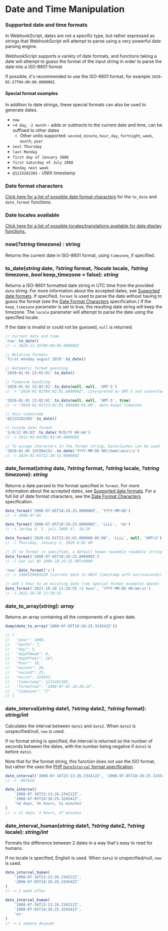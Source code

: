 # Date and Time Manipulation

### Supported date and time formats

In WebhookScript, dates are not a specific type, but rather expressed as strings that WebhookScript will attempt to parse using a very powerful date parsing engine.

WebhookScript supports a variety of date formats, and functions taking a date will attempt to guess the format of the input string in order to parse the date into a ISO-8601 format

If possible, it's recommended to use the ISO-8601 format, for example `2020-05-27T04:00:00.000000Z`.

#### Special format examples

In addition to date strings, these special formats can also be used to generate dates.

* `now`
* `+4 day`, `-2 month` - adds or subtracts to the current date and time, can be suffixed to other dates
  * Other units supported: `second`, `minute`, `hour`, `day`, `fortnight`, `week`, `month`, `year`
* `next Thursday`
* `last Monday`
* `first day of January 2008`
* `first Saturday of July 2008`
* `Monday next week`
* `@1215282385` - UNIX timestamp

### Date format characters

[Click here for a list of possible date format characters](/webhookscript/date-format.html) for the `to_date` and `date_format` functions.

### Date locales available

[Click here for a list of possible locales/translations available for date display functions.](/webhookscript/date-locales.html)

### now(***?string*** timezone) : string

Returns the current date in ISO-8601 format, using `timezone`, if specified.

### to_date(***string*** date, ***?string*** format, ***?locale*** locale, ***?string*** timezone, ***bool*** keep_timezone = false): ***string***

Returns a ISO-8601 formatted date string in UTC time from the provided `date` string. For more information about the accepted dates, see [Supported date formats](#supported-date-formats). If specified, `format` is used to parse the date without having to guess the format (see the [Date Format Characters](/webhookscript/date-format.html) specification.) If the `keep_timezone` parameter is set to true, the resulting date string will keep the timezone. The `locale` parameter will attempt to parse the date using the specified locale.

If the date is invalid or could not be guessed, `null` is returned.

```javascript
// Current date and time
'now'.to_date()
// -> 2020-11-25T00:00:00.000000Z

// Relative formats
'first monday august 2019'.to_date()

// Automatic format guessing
'2020-01-01 23:02:01'.to_date()

// Timezone handling
'2020-01-01 23:02:01'.to_date(null, null, 'GMT-5')
// -> "2020-01-02T04:02:01.000000Z", interpreted as GMT-5 and converted to UTC

'2020-01-01 23:02:01'.to_date(null, null, 'GMT-5', true)
// -> "2020-01-01T23:02:01.000000-05:00", date keeps timezone

// Unix timestamp
'@1215282385'.to_date()

// Custom date format
'2/4/12 06:03'.to_date('M/D/YY HH:mm')
// -> 2012-02-04T06:03:00.000000Z

// To escape characters in the format string, backslashes can be used
'2020-01-05 12h30m15s'.to_date('YYYY-MM-DD HH\\hmm\\mss\\s')
// -> 2020-01-05T12:30:15.000000Z
```

### date_format(***string*** date, ***?string*** format, ***?string*** locale, ***?string*** timezone): ***string***

Returns a date parsed to the format specified in `format`. For more information about the accepted dates, see [Supported date formats](#supported-date-formats). For a full list of date format characters, see the [Date Format Characters](/webhookscript/date-format.html) specification.

```javascript
date_format('2008-07-05T18:26:25.000000Z', 'YYYY-MM-DD') 
// -> 2008-07-05

date_format('2008-07-05T18:26:25.000000Z', 'LLLL', 'da') 
// -> lørdag d. 5. juli 2008 kl. 18:26

date_format('2020-01-01T23:02:01.000000-05:00', 'LLLL', null, 'GMT+2') 
// -> Thursday, January 2, 2020 6:02 AM

// If no format is specified, a default human readable readable string is returned
date_format('2008-07-05T18:26:25.000000Z') 
// -> Sat Jul 05 2008 18:26:25 GMT+0000

'now'.date_format('x') 
// -> 1606329669220 (current date in UNIX timestamp with microseconds)

// Add 1 hour to an existing date (see Special format examples above)
date_format('2021-10-28 11:28:55 +1 hour', 'YYYY-MM-DD HH:mm:ss')
// -> 2021-10-28 12:28:55
```

### date_to_array(***string***): ***array***

Returns an array containing all the components of a given date.

```javascript
dump(date_to_array('2008-07-05T18:26:25.324542Z'))

// [
//   "year": 2008,
//   "month": 7,
//   "day": 5,
//   "dayOfWeek": 6,
//   "dayOfYear": 187,
//   "hour": 18,
//   "minute": 26,
//   "second": 25,
//   "micro": 324542,
//   "timestamp": 1215282385,
//   "formatted": "2008-07-05 18:26:25",
//   "timezone": "Z"
// ]
```

### date_interval(***string*** date1, ***?string*** date2, ***?string*** format): ***string/int***

Calculates the interval between `date1` and `date2`. When `date2` is unspecified/null, `now` is used.

If no format string is specified, the interval is returned as the number of seconds between the dates, with the number being negative if `date2` is before `date1`.

Note that for the format string, this function does not use the ISO format, but rather the uses the [PHP `DateInterval` format specification](https://www.php.net/manual/en/dateinterval.format.php).

```javascript
date_interval('2008-07-16T23:13:26.234212Z', '2008-07-05T18:26:25.324542Z') 
// -> -967620

date_interval(
    '2008-07-16T23:13:26.234212Z',
    '2008-07-05T18:26:25.324542Z',
    '%d days, %h hours, %i minutes'
)
// -> 11 days, 4 hours, 47 minutes
```

### date_interval_human(***string*** date1, ***?string*** date2, ***?string*** locale): ***string/int***

Formats the difference between 2 dates in a way that's easy to read for humans.

If no locale is specified, English is used.  When `date2` is unspecified/null, `now` is used.

```javascript
date_interval_human(
    '2008-07-16T23:13:26.234212Z',
    '2008-07-05T18:26:25.324542Z'
)
// -> 1 week after

date_interval_human(
    '2008-07-16T23:13:26.234212Z',
    '2008-07-05T18:26:25.324542Z',
    'es'
)
// -> 1 semana después
```
